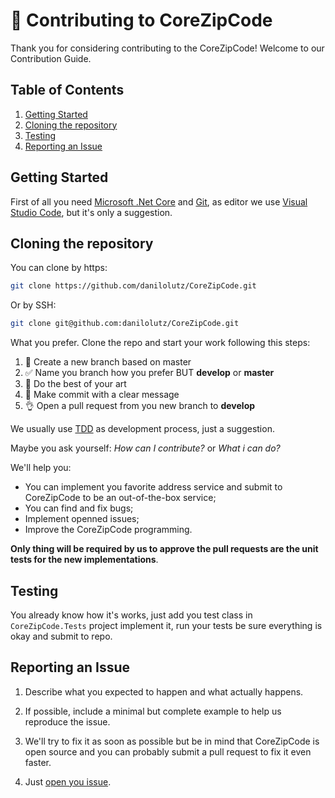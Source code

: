 # :construction_worker: Contributing to CoreZipCode

Thank you for considering contributing to the CoreZipCode! Welcome to our Contribution Guide.

## Table of Contents

1. [Getting Started](#getting-started)
2. [Cloning the repository](#cloning-the-repository)
3. [Testing](#testing)
4. [Reporting an Issue](#reporting-an-issue)

## Getting Started

First of all you need [Microsoft .Net Core](https://dotnet.github.io/) and [Git](https://git-scm.com/), as editor we use [Visual Studio Code](https://code.visualstudio.com/), but it's only a suggestion.

## Cloning the repository

You can clone by https:

```bash
git clone https://github.com/danilolutz/CoreZipCode.git
```

Or by SSH:

```bash
git clone git@github.com:danilolutz/CoreZipCode.git
```

What you prefer. Clone the repo and start your work following this steps: 

1. :wrench: Create a new branch based on master 
2. :white_check_mark: Name you branch how you prefer BUT **develop** or **master**
3. :art: Do the best of your art
4. :pencil: Make commit with a clear message
5. :ok_hand: Open a pull request from you new branch to **develop**

We usually use [TDD](https://pt.wikipedia.org/wiki/Test_Driven_Development) as development process, just a suggestion.

Maybe you ask yourself: _How can I contribute?_ or _What i can do?_ 

We'll help you:

* You can implement you favorite address service and submit to CoreZipCode to be an out-of-the-box service;
* You can find and fix bugs;
* Implement openned issues;
* Improve the CoreZipCode programming.

**Only thing will be required by us to approve the pull requests are the unit tests for the new implementations**.

## Testing

You already know how it's works, just add you test class in ```CoreZipCode.Tests``` project implement it, run your tests be sure everything is okay and submit to repo.

## Reporting an Issue

1. Describe what you expected to happen and what actually happens.

2. If possible, include a minimal but complete example to help us reproduce the issue.

3. We'll try to fix it as soon as possible but be in mind that CoreZipCode is open source and you can probably submit a pull request to fix it even faster.

4. Just [open you issue](https://github.com/danilolutz/CoreZipCode/issues/new).